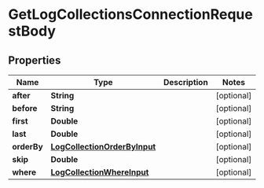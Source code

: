 

# GetLogCollectionsConnectionRequestBody


## Properties

Name | Type | Description | Notes
------------ | ------------- | ------------- | -------------
**after** | **String** |  |  [optional]
**before** | **String** |  |  [optional]
**first** | **Double** |  |  [optional]
**last** | **Double** |  |  [optional]
**orderBy** | [**LogCollectionOrderByInput**](LogCollectionOrderByInput.md) |  |  [optional]
**skip** | **Double** |  |  [optional]
**where** | [**LogCollectionWhereInput**](LogCollectionWhereInput.md) |  |  [optional]



